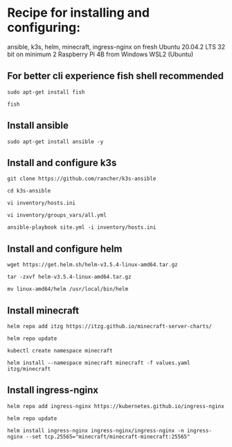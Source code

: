 # Recipe for installing and configuring:
 ansible, k3s, helm, minecraft, ingress-nginx
 on fresh Ubuntu 20.04.2 LTS 32 bit 
 on minimum 2 Raspberry Pi 4B
 from Windows WSL2 (Ubuntu) 

## For better cli experience fish shell recommended
```
sudo apt-get install fish

fish
```

## Install ansible

```
sudo apt-get install ansible -y
```

## Install and configure k3s

```
git clone https://github.com/rancher/k3s-ansible

cd k3s-ansible

vi inventory/hosts.ini

vi inventory/groups_vars/all.yml

ansible-playbook site.yml -i inventory/hosts.ini 
```

## Install and configure helm

```
wget https://get.helm.sh/helm-v3.5.4-linux-amd64.tar.gz

tar -zxvf helm-v3.5.4-linux-amd64.tar.gz

mv linux-amd64/helm /usr/local/bin/helm
```

## Install minecraft

```
helm repo add itzg https://itzg.github.io/minecraft-server-charts/

helm repo update

kubectl create namespace minecraft

helm install --namespace minecraft minecraft -f values.yaml itzg/minecraft

```

## Install ingress-nginx

```
helm repo add ingress-nginx https://kubernetes.github.io/ingress-nginx

helm repo update

helm install ingress-nginx ingress-nginx/ingress-nginx -n ingress-nginx --set tcp.25565="minecraft/minecraft-minecraft:25565"
```

